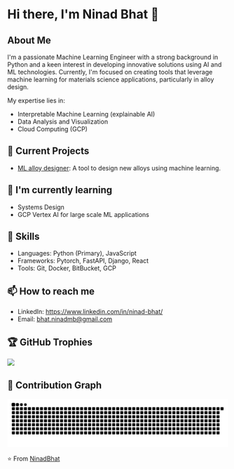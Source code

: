 # Hi there, I'm Ninad Bhat 👋

## About Me
I'm a passionate Machine Learning Engineer with a strong background in Python and a keen interest in developing innovative solutions using AI and ML technologies. Currently, I'm focused on creating tools that leverage machine learning for materials science applications, particularly in alloy design.

My expertise lies in:
- Interpretable Machine Learning (explainable AI)
- Data Analysis and Visualization
- Cloud Computing (GCP)


## 🔭 Current Projects
- [ML alloy designer](https://alloydesign.me/): A tool to design new alloys using machine learning.

## 🌱 I'm currently learning
- Systems Design
- GCP Vertex AI for large scale ML applications

## 💼 Skills
- Languages: Python (Primary), JavaScript
- Frameworks: Pytorch, FastAPI, Django,  React
- Tools: Git, Docker, BitBucket, GCP

## 📫 How to reach me
- LinkedIn: https://www.linkedin.com/in/ninad-bhat/
- Email: bhat.ninadmb@gmail.com


## 🏆 GitHub Trophies
![](https://github-profile-trophy.vercel.app/?username=NinadBhat&theme=radical&no-frame=false&no-bg=true&margin-w=4)

## 🐍 Contribution Graph
![snake animation](https://github.com/NinadBhat/NinadBhat/blob/output/github-contribution-grid-snake.svg)

⭐️ From [NinadBhat](https://github.com/NinadBhat)


